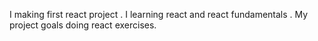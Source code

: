 I making first react project . I learning react and react fundamentals .  My project goals doing react exercises. 